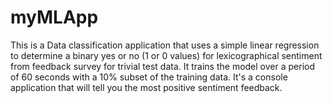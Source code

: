 # myMLApp
This is a Data classification application that uses a simple linear regression to determine a binary yes or no (1 or 0 values) for lexicographical sentiment from feedback survey for trivial test data.
It trains the model over a period of 60 seconds with a 10% subset of the training data. It's a console application that will tell you the most positive sentiment feedback.
